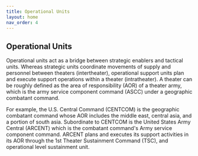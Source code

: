 ```yaml
---
title: Operational Units
layout: home
nav_order: 4
---
```


## Operational Units

Operational units act as a bridge between strategic enablers and tactical units. Whereas strategic units coordinate movements of supply and personnel between theaters (intertheater), operational support units plan and execute support operations within a theater (intratheater). A theater can be roughly defined as the area of responsibility (AOR) of a theater army, which is the army service component command (ASCC) under a geographic combatant command. 

For example, the U.S. Central Command (CENTCOM) is the geographic combatant command whose AOR includes the middle east, central asia, and a portion of south asia. Subordinate to CENTCOM is the United States Army Central (ARCENT) which is the combatant command's Army service component command. ARCENT plans and executes its support activities in its AOR through the 1st Theater Sustainment Command (TSC), and operational level sustainment unit.
